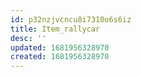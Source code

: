 ```yaml
---
id: p32nzjvcncu8i7310o6s6iz
title: Item_rallycar
desc: ''
updated: 1681956328970
created: 1681956328970
---
```

